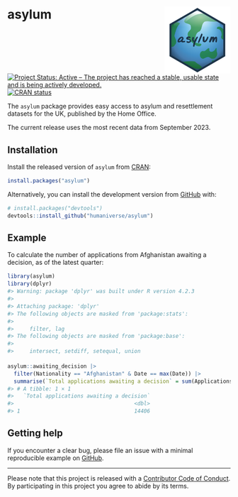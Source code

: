 
<!-- README.md is generated from README.Rmd. Please edit that file -->

# asylum <img src='man/figures/logo.png' align="right" height="150" /></a>

<!-- badges: start -->

[![Project Status: Active – The project has reached a stable, usable
state and is being actively
developed.](https://www.repostatus.org/badges/latest/active.svg)](https://www.repostatus.org/#active)
[![CRAN
status](https://www.r-pkg.org/badges/version/asylum)](https://cran.r-project.org/package=asylum)
<!-- badges: end -->

The `asylum` package provides easy access to asylum and resettlement
datasets for the UK, published by the Home Office.

The current release uses the most recent data from September 2023.

## Installation

Install the released version of `asylum` from
[CRAN](https://cran.r-project.org/package=asylum):

``` r
install.packages("asylum")
```

Alternatively, you can install the development version from
[GitHub](https://github.com/) with:

``` r
# install.packages("devtools")
devtools::install_github("humaniverse/asylum")
```

## Example

To calculate the number of applications from Afghanistan awaiting a
decision, as of the latest quarter:

``` r
library(asylum)
library(dplyr)
#> Warning: package 'dplyr' was built under R version 4.2.3
#> 
#> Attaching package: 'dplyr'
#> The following objects are masked from 'package:stats':
#> 
#>     filter, lag
#> The following objects are masked from 'package:base':
#> 
#>     intersect, setdiff, setequal, union

asylum::awaiting_decision |> 
  filter(Nationality == "Afghanistan" & Date == max(Date)) |> 
  summarise(`Total applications awaiting a decision` = sum(Applications))
#> # A tibble: 1 × 1
#>   `Total applications awaiting a decision`
#>                                      <dbl>
#> 1                                    14406
```

## Getting help

If you encounter a clear bug, please file an issue with a minimal
reproducible example on
[GitHub](https://github.com/humaniverse/asylum/issues).

------------------------------------------------------------------------

Please note that this project is released with a [Contributor Code of
Conduct](https://www.contributor-covenant.org/version/2/0/code_of_conduct/).
By participating in this project you agree to abide by its terms.

